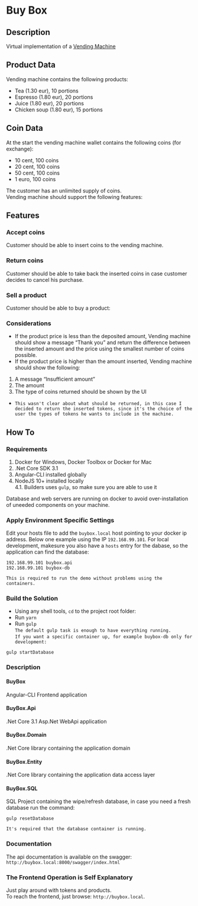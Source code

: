 # Buy Box  
## Description  
Virtual implementation of a [Vending Machine](https://en.wikipedia.org/wiki/Vending_machine)

## Product Data
Vending machine contains the following products:  
* Tea (1.30 eur), 10 portions  
* Espresso (1.80 eur), 20 portions  
* Juice (1.80 eur), 20 portions  
* Chicken soup (1.80 eur), 15 portions

## Coin Data  
At the start the vending machine wallet contains the following coins (for exchange):  
* 10 cent, 100 coins  
* 20 cent, 100 coins  
* 50 cent, 100 coins  
* 1 euro, 100 coins  

The customer has an unlimited supply of coins.  
Vending machine should support the following features:  

## Features  
### Accept coins  
Customer should be able to insert coins to the vending machine.  

### Return coins
Customer should be able to take back the inserted coins in case customer decides to
cancel his purchase.  

### Sell a product  
Customer should be able to buy a product:  

### Considerations

* If the product price is less than the deposited amount, Vending machine should show a message “Thank you” and return the difference between the inserted amount and the price using the smallest number of coins possible.  
* If the product price is higher than the amount inserted, Vending machine should show the following: 
1. A message “Insufficient amount”  
2. The amount 
3. The type of coins returned should be shown by the UI   
* `This wasn't clear about what should be returned, in this case I decided to return the inserted tokens, since it's the choice of the user the types of tokens he wants to include in the machine.`

## How To  
### Requirements  
1. Docker for Windows, Docker Toolbox or Docker for Mac  
2. .Net Core SDK 3.1  
3. Angular-CLI installed globally  
4. NodeJS 10+ installed locally  
4.1. Builders uses `gulp`, so make sure you are able to use it

Database and web servers are running on docker to avoid over-installation of uneeded components on your machine.  

### Apply Environment Specific Settings  
Edit your hosts file to add the `buybox.local` host pointing to your docker ip address. Below one example using the IP `192.168.99.101`. 
For local development, makesure you also have a `hosts` entry for the dabase, so the application can find the database:  
```
192.168.99.101 buybox.api
192.168.99.101 buybox-db
```
 
`This is required to run the demo without problems using the containers.`

### Build the Solution
* Using any shell tools, `cd` to the project root folder:  
* Run `yarn`    
* Run `gulp`  
`The default gulp task is enough to have everything running.`  
`If you want a specific container up, for example buybox-db only for development:`  
```
gulp startDatabase
```

### Description  
#### BuyBox  
Angular-CLI Frontend application  
#### BuyBox.Api  
.Net Core 3.1 Asp.Net WebApi application  
#### BuyBox.Domain  
.Net Core library containing the application domain  
#### BuyBox.Entity  
.Net Core library containing the application data access layer  
#### BuyBox.SQL  
SQL Project containing the wipe/refresh database, in case you need a fresh database run the command:  
```
gulp resetDatabase
```  
`It's required that the database container is running.`

### Documentation  
The api documentation is available on the swagger:  `http://buybox.local:8000/swagger/index.html`  

### The Frontend Operation is Self Explanatory  
Just play around with tokens and products.  
To reach the frontend, just browse: `http://buybox.local`.
